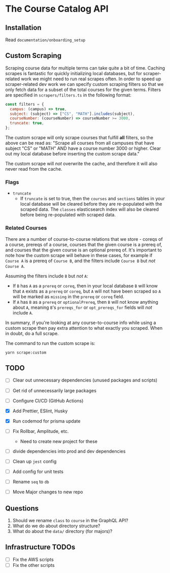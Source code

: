 # The Course Catalog API

## Installation

Read `documentation/onboarding_setup`
## Custom Scraping

Scraping course data for multiple terms can take quite a bit of time. Caching scrapes is fantastic for quickly initializing local databases, but for scraper-related work we might need to run real scrapes often. In order to speed up scraper-related dev work we can specify custom scraping filters so that we only fetch data for a subset of the total courses for the given terms. Filters are specified in `scrapers/filters.ts` in the following format:

```js
const filters = {
  campus: (campus) => true,
  subject: (subject) => ["CS", "MATH"].includes(subject),
  courseNumber: (courseNumber) => courseNumber >= 3000,
  truncate: true,
};
```

The custom scrape will only scrape courses that fulfill **all** filters, so the above can be read as: "Scrape all courses from all campuses that have subject "CS" or "MATH" AND have a course number 3000 or higher. Clear out my local database before inserting the custom scrape data."

The custom scrape will _not_ overwrite the cache, and therefore it will also never read from the cache.

### Flags

- `truncate`
  - If `truncate` is set to true, then the `courses` and `sections` tables in your local database will be cleared before they are re-populated with the scraped data. The `classes` elasticsearch index will also be cleared before being re-populated with scraped data.

### Related Courses

There are a number of course-to-course relations that we store - coreqs of a course, prereqs of a course, courses that the given course is a prereq of, and courses that the given course is an optional prereq of. It's important to note how the custom scrape will behave in these cases, for example if `Course A` is a prereq of `Course B`, and the filters include `Course B` but _not_ `Course A`.

Assuming the filters include `B` but _not_ `A`:

- If `B` has `A` as a `prereq` or `coreq`, then in your local database `B` will know that `A` exists as a `prereq` or `coreq`, but `A` will not have been scraped so `A` will be marked as `missing` in the `prereq` or `coreq` field.
- If `A` has `B` as a `prereq` or `optionalPrereq`, then `B` will not know anything about `A`, meaning `B`'s `prereqs_for` or `opt_prereqs_for` fields will _not_ include `A`.

In summary, if you're looking at any course-to-course info while using a custom scrape then pay extra attention to what exactly you scraped. When in doubt, do a full scrape.

The command to run the custom scrape is:

`yarn scrape:custom`

## TODO

- [ ] Clear out unnecessary dependencies (unused packages and scripts)
- [ ] Get rid of unnecessarily large packages
- [ ] Configure CI/CD (GitHub Actions)
- [x] Add Prettier, ESlint, Husky
- [x] Run codemod for prisma update
- [ ] Fix Rollbar, Amplitude, etc.

  - Need to create new project for these

- [ ] divide dependencies into prod and dev dependencies

- [ ] Clean up `jest` config
- [ ] Add config for unit tests
- [ ] Rename `seq` to `db`
- [ ] Move Major changes to new repo

## Questions

1. Should we rename `class` to `course` in the GraphQL API?
2. What do we do about directory structure?
3. What do about the `data/` directory (for majors)?

## Infrastructure TODOs

- [ ] Fix the AWS scripts
- [ ] Fix the other scripts
